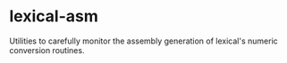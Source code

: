 lexical-asm
===========

Utilities to carefully monitor the assembly generation of lexical's numeric conversion routines.
